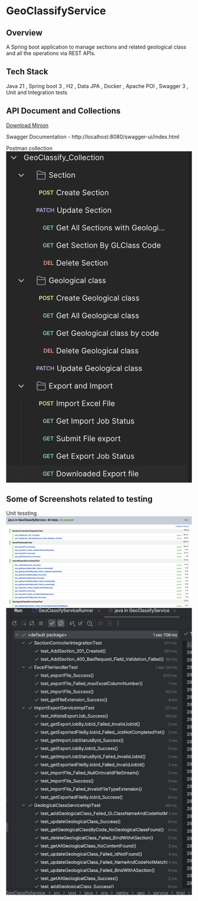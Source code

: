
# GeoClassifyService

## Overview

A Spring boot application to manage sections and related geological class and all the operations via REST APIs.

## Tech Stack
Java 21 , Spring boot 3 , H2 , Data JPA , Docker , Apache POI , Swagger 3 ,  Unit and Integration tests

## API Document and Collections

[Download Minion](unit-test-screenshot.png "download")

Swagger Documentation - http://localhost:8080/swagger-ui/index.html

Postman collection
![App Screenshot](postman-col.png)

## Some of Screenshots related to testing

Unit tessting
![App Screenshot](unit-test-screenshot.png)
![App Screenshot](unit-test-screen.png)
